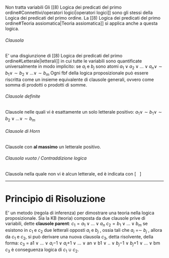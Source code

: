 Non tratta variabili
Gli [[8) Logica dei predicati del primo ordine#Connettivi/operatori logici|operatori logici]] sono gli stessi della Logica dei predicati del primo ordine.
La [[8) Logica dei predicati del primo ordine#Teoria assiomatica|Teoria assiomatica]] si applica anche a questa logica.

###### Clausola
E' una disgiunzione di [[8) Logica dei predicati del primo ordine#Letterale|letterali]] in cui tutte le variabili sono quantificate universalmente in modo implicito: se $a_i$ e $b_j$ sono atomi
$a_1 ∨ a_2 ∨ ... ∨ a_n∨ ∼ b_1∨ ∼ b_2 ∨ ...∨ ∼ b_m$
Ogni fbf della logica proposizionale può essere riscritta come un insieme equivalente di clausole generali, ovvero come somma di prodotti o prodotti di somme.

###### Clausole definite
Clausole nelle quali vi è esattamente un solo letterale positivo: 
$a_1 ∨ ∼ b_1∨ ∼ b_2 ∨ ...∨ ∼ b_m$

###### Clausole di Horn
Clausole con **al massimo** un letterale positivo.

###### Clausola vuota / Contraddizione logica
Clausola nella quale non vi è alcun letterale, ed è indicata con $[\ \ \ ]$

---
# Principio di Risoluzione
E' un metodo (regola di inferenza) per dimostrare una teoria nella logica proposizionale.
Sia la KB (teoria) composta da due clausole prive di variabili, dette **clausole parent**:
$c_1 = a_1 ∨ ... ∨ a_n$ 
$c_2 = b_1 ∨ ... ∨ b_m$
se esistono in $c_1$ e $c_2$ due letterali opposti $a_i$ e $b_j$ , ossia tali che $a_i$ =∼ $b_j$ , allora da $c_1$ e $c_2$, si può derivare una nuova clausola $c_3$, detta risolvente, della forma: $c_3$ = a1 ∨ ... ∨ $a_i$−1 ∨ $a_i$+1 ∨ ... ∨ an ∨ b1 ∨ .. ∨ $b_j$−1 ∨ $b_j$+1 ∨ ... ∨ bm $c_3$ è conseguenza logica di $c_1$ ∪ $c_2$.